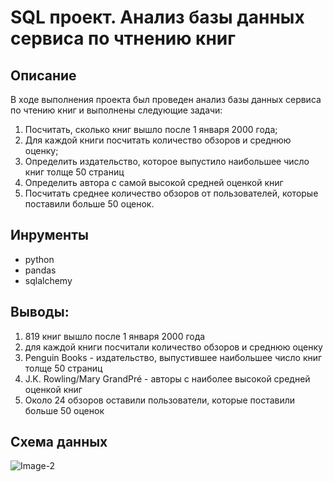 # SQL проект. Анализ базы данных сервиса по чтнению книг

## Описание 
В ходе выполнения проекта был проведен анализ базы данных сервиса по чтению книг и выполнены следующие задачи:
1) Посчитать, сколько книг вышло после 1 января 2000 года;
2) Для каждой книги посчитать количество обзоров и среднюю оценку;
3) Определить издательство, которое выпустило наибольшее число книг толще 50 страниц
4) Определить автора с самой высокой средней оценкой книг
5) Посчитать среднее количество обзоров от пользователей, которые поставили больше 50 оценок.

## Инрументы
- python
- pandas
- sqlalchemy

## Выводы:
1) 819 книг вышло после 1 января 2000 года
2) для каждой книги посчитали количество обзоров и среднюю оценку
3) Penguin Books - издательство, выпустившее наибольшее число книг толще 50 страниц
4) J.K. Rowling/Mary GrandPré - авторы с наиболее высокой средней оценкой книг
5) Около 24 обзоров оставили пользователи, которые поставили больше 50 оценок

## Схема данных
![Image-2](https://user-images.githubusercontent.com/130585704/235449013-1a81f59f-144b-4c5e-9924-e3918cbc4d98.png)
